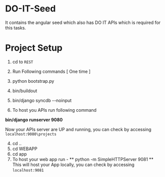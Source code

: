 DO-IT-Seed
==========

It contains the angular seed which also has DO IT APIs which is required for this tasks.  


# Project Setup

1. cd to ```REST```

2. Run Following commands [ One time ]

  1. python bootstrap.py
  2. bin/buildout
  3. bin/django syncdb --noinput

3. To host you APIs run following command

  **bin/django runserver 9080**
    
  Now your APIs server are UP and running, you can check by accessing ```localhost:9080\projects```
  
4. cd ..
5. cd WEBAPP
6. cd app
7. To host your web app run -
    ** python -m SimpleHTTPServer 9081 **
    This will host your App locally, you can check by accessing ```localhost:9081```
